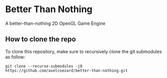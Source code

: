 # Better Than Nothing
A better-than-nothing 2D OpenGL Game Engine


## How to clone the repo
To clone this repository, make sure to recursively clone the git submodules as follow:

	git clone --recurse-submodules -j8 https://github.com/axelcoezard/better-than-nothing.git
